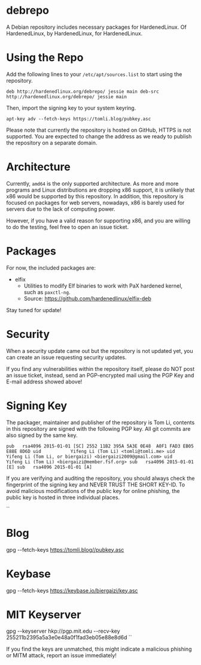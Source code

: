 # debrepo

A Debian repository includes necessary packages for HardenedLinux. Of HardenedLinux,
by HardenedLinux, for HardenedLinux.

# Using the Repo

Add the following lines to your `/etc/apt/sources.list` to start using the
repository.

``
deb http://hardenedlinux.org/debrepo/ jessie main
deb-src http://hardenedlinux.org/debrepo/ jessie main
``

Then, import the signing key to your system keyring.

``
apt-key adv --fetch-keys https://tomli.blog/pubkey.asc
``

Please note that currently the repository is hosted on GitHub, HTTPS is not
supported. You are expected to change the address as we ready to publish the
repository on a separate domain.

# Architecture

Currently, `amd64` is the only supported architecture. As more and more programs
and Linux distributions are dropping x86 support, it is unlikely that x86 would
be supported by this repository. In addition, this repository is focused on
packages for web servers, nowadays, x86 is barely used for servers due to the
lack of computing power.

However, if you have a valid reason for supporting x86, and you are willing to
do the testing, feel free to open an issue ticket.

# Packages

For now, the included packages are:

* elfix
    * Utilities to modify Elf binaries to work with PaX hardened kernel, such as
    `paxctl-ng`.
    * Source: https://github.com/hardenedlinux/elfix-deb

Stay tuned for update!

# Security

When a security update came out but the repository is not updated yet, you can create
an issue requesting security updates.

If you find any vulnerabilities within the repository itself, please do NOT post an
issue ticket, instead, send an PGP-encrypted mail using the PGP Key and E-mail address
showed above!

# Signing Key

The packager, maintainer and publisher of the repository is Tom Li, contents
in this repository are signed with the following PGP key. All git commits are
also signed by the same key.

``
pub   rsa4096 2015-01-01 [SC]
      2552 11B2 395A 5A3E 0E48  A0F1 FAD3 EB05 E88E 8D6D
uid           Yifeng Li (Tom Li) <tomli@tomli.me>
uid           Yifeng Li (Tom Li, or biergaizi) <biergaizi2009@gmail.com>
uid           Yifeng Li (Tom Li) <biergaizi@member.fsf.org>
sub   rsa4096 2015-01-01 [E]
sub   rsa4096 2015-01-01 [A]
``

If you are verifying and auditing the repository, you should always check the
fingerprint of the signing key and NEVER TRUST THE SHORT KEY-ID. To avoid
malicious modifications of the public key for online phishing, the public
key is hosted in three individual places.

``
# Blog
gpg --fetch-keys https://tomli.blog//pubkey.asc

# Keybase
gpg --fetch-keys https://keybase.io/biergaizi/key.asc

# MIT Keyserver
gpg --keyserver hkp://pgp.mit.edu --recv-key 255211b2395a5a3e0e48a0f1fad3eb05e88e8d6d
``

If you find the keys are unmatched, this might indicate a malicious phishing or MITM
attack, report an issue immediately!

